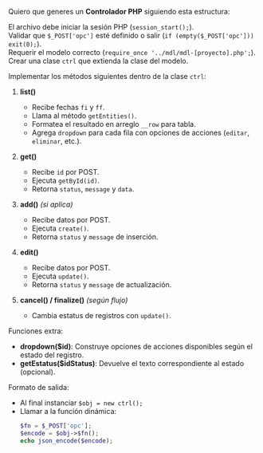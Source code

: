 Quiero que generes un **Controlador PHP** siguiendo esta estructura:

El archivo debe iniciar la sesión PHP (`session_start();`).  
Validar que `$_POST['opc']` esté definido o salir (`if (empty($_POST['opc'])) exit(0);`).  
Requerir el modelo correcto (`require_once '../mdl/mdl-[proyecto].php';`).  
Crear una clase `ctrl` que extienda la clase del modelo.

Implementar los métodos siguientes dentro de la clase `ctrl`:

1. **list()**
   - Recibe fechas `fi` y `ff`.
   - Llama al método `getEntities()`.
   - Formatea el resultado en arreglo `__row` para tabla.
   - Agrega `dropdown` para cada fila con opciones de acciones (`editar`, `eliminar`, etc.).

2. **get()**
   - Recibe `id` por POST.
   - Ejecuta `getById(id)`.
   - Retorna `status`, `message` y `data`.

3. **add()** *(si aplica)*
   - Recibe datos por POST.
   - Ejecuta `create()`.
   - Retorna `status` y `message` de inserción.

4. **edit()**
   - Recibe datos por POST.
   - Ejecuta `update()`.
   - Retorna `status` y `message` de actualización.

5. **cancel() / finalize()** *(según flujo)*
   - Cambia estatus de registros con `update()`.

Funciones extra:

- **dropdown($id)**: Construye opciones de acciones disponibles según el estado del registro.
- **getEstatus($idStatus)**: Devuelve el texto correspondiente al estado (opcional).

Formato de salida:
- Al final instanciar `$obj = new ctrl();`
- Llamar a la función dinámica:  
  ```php
  $fn = $_POST['opc'];
  $encode = $obj->$fn();
  echo json_encode($encode);
